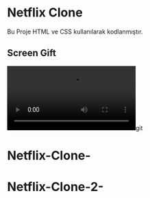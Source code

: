 <h1>Netflix Clone </h1>

Bu Proje HTML ve CSS kullanılarak kodlanmıştır. 

<h2>Screen Gift </h2>

![](net.git.mov)git
# Netflix-Clone-
# Netflix-Clone-2-
